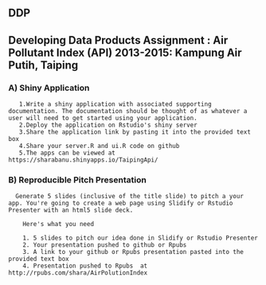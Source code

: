## DDP
## Developing Data Products Assignment : Air Pollutant Index (API) 2013-2015: Kampung Air Putih, Taiping

### A) Shiny Application
       1.Write a shiny application with associated supporting documentation. The documentation should be thought of as whatever a user will need to get started using your application.
       2.Deploy the application on Rstudio's shiny server
       3.Share the application link by pasting it into the provided text box
       4.Share your server.R and ui.R code on github
       5.The apps can be viewed at https://sharabanu.shinyapps.io/TaipingApi/
       

### B) Reproducible Pitch Presentation
      Generate 5 slides (inclusive of the title slide) to pitch a your app. You're going to create a web page using Slidify or Rstudio Presenter with an html5 slide deck.

        Here's what you need

        1. 5 slides to pitch our idea done in Slidify or Rstudio Presenter
        2. Your presentation pushed to github or Rpubs
        3. A link to your github or Rpubs presentation pasted into the provided text box
        4. Presentation pushed to Rpubs  at http://rpubs.com/shara/AirPolutionIndex
